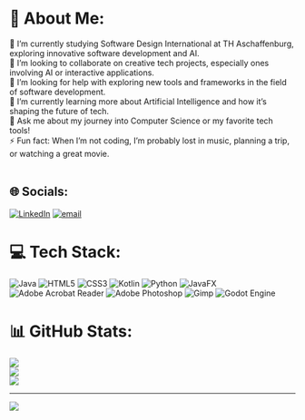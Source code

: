 # 💫 About Me:
🔭 I’m currently studying Software Design International at TH Aschaffenburg, exploring innovative software development and AI.<br>👯 I’m looking to collaborate on creative tech projects, especially ones involving AI or interactive applications.<br>🤝 I’m looking for help with exploring new tools and frameworks in the field of software development.<br>🌱 I’m currently learning more about Artificial Intelligence and how it’s shaping the future of tech.<br>💬 Ask me about my journey into Computer Science or my favorite tech tools!<br>⚡ Fun fact: When I’m not coding, I’m probably lost in music, planning a trip, or watching a great movie.<br><br>


## 🌐 Socials:
[![LinkedIn](https://img.shields.io/badge/LinkedIn-%230077B5.svg?logo=linkedin&logoColor=white)](https://linkedin.com/in/fareesfarooqismail) [![email](https://img.shields.io/badge/Email-D14836?logo=gmail&logoColor=white)](mailto:fareesfarooqismail@gmail.com) 

# 💻 Tech Stack:
![Java](https://img.shields.io/badge/java-%23ED8B00.svg?style=for-the-badge&logo=openjdk&logoColor=white) ![HTML5](https://img.shields.io/badge/html5-%23E34F26.svg?style=for-the-badge&logo=html5&logoColor=white) ![CSS3](https://img.shields.io/badge/css3-%231572B6.svg?style=for-the-badge&logo=css3&logoColor=white) ![Kotlin](https://img.shields.io/badge/kotlin-%237F52FF.svg?style=for-the-badge&logo=kotlin&logoColor=white) ![Python](https://img.shields.io/badge/python-3670A0?style=for-the-badge&logo=python&logoColor=ffdd54) ![JavaFX](https://img.shields.io/badge/javafx-%23FF0000.svg?style=for-the-badge&logo=javafx&logoColor=white) ![Adobe Acrobat Reader](https://img.shields.io/badge/Adobe%20Acrobat%20Reader-EC1C24.svg?style=for-the-badge&logo=Adobe%20Acrobat%20Reader&logoColor=white) ![Adobe Photoshop](https://img.shields.io/badge/adobe%20photoshop-%2331A8FF.svg?style=for-the-badge&logo=adobe%20photoshop&logoColor=white) ![Gimp](https://img.shields.io/badge/Gimp-657D8B?style=for-the-badge&logo=gimp&logoColor=FFFFFF) ![Godot Engine](https://img.shields.io/badge/GODOT-%23FFFFFF.svg?style=for-the-badge&logo=godot-engine)
# 📊 GitHub Stats:
![](https://github-readme-stats.vercel.app/api?username=fareesfarooq&theme=synthwave&hide_border=false&include_all_commits=false&count_private=false)<br/>
![](https://nirzak-streak-stats.vercel.app/?user=fareesfarooq&theme=synthwave&hide_border=false)<br/>
![](https://github-readme-stats.vercel.app/api/top-langs/?username=fareesfarooq&theme=synthwave&hide_border=false&include_all_commits=false&count_private=false&layout=compact)

---
[![](https://visitcount.itsvg.in/api?id=fareesfarooq&icon=0&color=0)](https://visitcount.itsvg.in)


